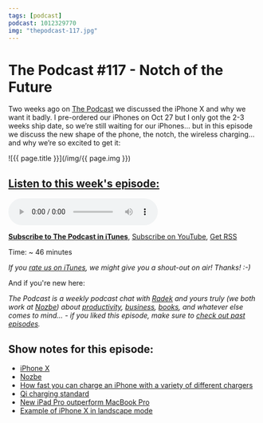 ```yaml
---
tags: [podcast]
podcast: 1012329770
img: "thepodcast-117.jpg"
---
```


# The Podcast #117 - Notch of the Future

Two weeks ago on [The Podcast][p] we discussed the iPhone X and why we want it badly. I pre-ordered our iPhones on Oct 27 but I only got the 2-3 weeks ship date, so we’re still waiting for our iPhones... but in this episode we discuss the new shape of the phone, the notch, the wireless charging... and why we’re so excited to get it:

<!--More-->

![{{ page.title }}](/img/{{ page.img }})

## [Listen to this week's episode:][e]

<audio controls>
<source src="https://files.nozbe.com/podcast/117.mp3" type="audio/mpeg">
</audio>

**[Subscribe to The Podcast in iTunes][i]**, [Subscribe on YouTube][y], [Get RSS][rss]

Time: ~ 46 minutes

*If you [rate us on iTunes][i], we might give you a shout-out on air! Thanks! :-)*

And if you're new here:

*The Podcast is a weekly podcast chat with [Radek][r] and yours truly (we both work at [Nozbe][n]) about [productivity](/productivity), [business](/business), [books](/books), and whatever else comes to mind… - if you liked this episode, make sure to [check out past episodes](/podcast).*

## Show notes for this episode:

  * [iPhone X](https://www.apple.com/iphone-x/)
  * [Nozbe](https://nozbe.com/)
  * [How fast you can charge an iPhone with a variety of different chargers](http://bgr.com/2017/10/10/iphone-8-charging-speeds-fast-charging-iphone-x/)
  * [Qi charging standard](https://en.wikipedia.org/wiki/Qi_\(standard\))
  * [New iPad Pro outperform MacBook Pro](https://9to5mac.com/2017/06/14/ipad-pro-versus-macbook-pro-speed-tests/)
  * [Example of iPhone X in landscape mode](https://twitter.com/stroughtonsmith/status/907788261933944838?lang=en)

[y]: https://michael.gratis/thepodcastyt
[rss]: http://thepodcast.fm/episodes?format=RSS
[e]: http://thepodcast.fm/episodes/117

[p]: https://michael.gratis/thepodcastfm
[n]: https://nozbe.com/?a=mike
[r]: https://michael.gratis/radex
[i]: https://michael.gratis/thepodcast
[o]: https://michael.gratis/ipadonly

